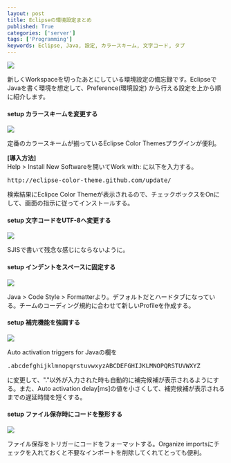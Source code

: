 ```yaml
---
layout: post
title: Eclipseの環境設定まとめ
published: True
categories: ['server']
tags: ['Programming']
keywords: Eclipse, Java, 設定, カラースキーム, 文字コード, タブ
---
```


<img src="https://dl.dropboxusercontent.com/u/12208857/img/eclipse01.png" class="image-on-frame">

新しくWorkspaceを切ったあとにしている環境設定の備忘録です。EclipseでJavaを書く環境を想定して、Preference(環境設定) から行える設定を上から順に紹介します。

#### <span class="lsf">setup</span> カラースキームを変更する

<img src="https://dl.dropboxusercontent.com/u/12208857/img/eclipse02.png" class="image-on-frame">

定番のカラースキームが揃っているEclipse Color Themesプラグインが便利。

**[導入方法]**<br>
Help > Install New Softwareを開いてWork with: に以下を入力する。

<pre>
http://eclipse-color-theme.github.com/update/
</pre>

検索結果にEclipce Color Themeが表示されるので、チェックボックスをOnにして、画面の指示に従ってインストールする。

#### <span class="lsf">setup</span> 文字コードをUTF-8へ変更する

<img src="https://dl.dropboxusercontent.com/u/12208857/img/eclipse03.png" class="image-on-frame">

SJISで書いて残念な感じにならないように。

#### <span class="lsf">setup</span> インデントをスペースに固定する

<img src="https://dl.dropboxusercontent.com/u/12208857/img/eclipse04.png" class="image-on-frame">

Java > Code Style > Formatterより。デフォルトだとハードタブになっている。チームのコーディング規約に合わせて新しいProfileを作成する。

#### <span class="lsf">setup</span> 補完機能を強調する

<img src="https://dl.dropboxusercontent.com/u/12208857/img/eclipse05.png" class="image-on-frame">

Auto activation triggers for Javaの欄を

<pre>
.abcdefghijklmnopqrstuvwxyzABCDEFGHIJKLMNOPQRSTUVWXYZ_
</pre>

に変更して、"."以外が入力された時も自動的に補完候補が表示されるようにする。また、Auto activation delay[ms]の値を小さくして、補完候補が表示されるまでの遅延時間を短くする。

#### <span class="lsf">setup</span> ファイル保存時にコードを整形する

<img src="https://dl.dropboxusercontent.com/u/12208857/img/eclipse06.png" class="image-on-frame">

ファイル保存をトリガーにコードをフォーマットする。Organize importsにチェックを入れておくと不要なインポートを削除してくれてとっても便利。
